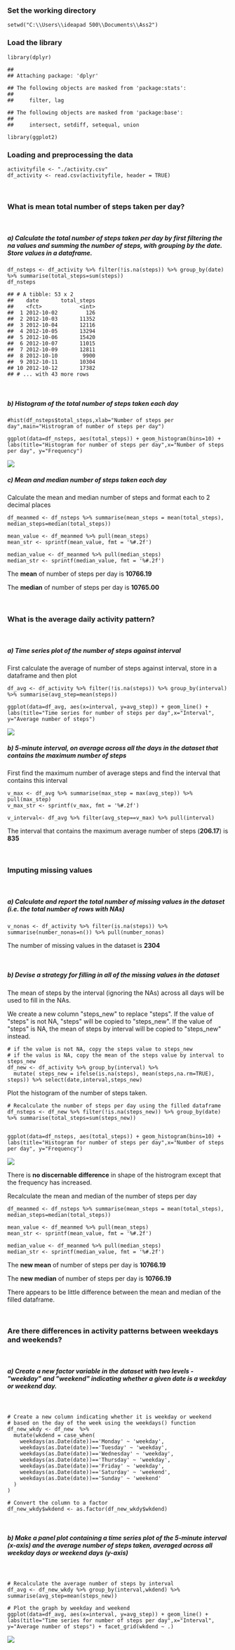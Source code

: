### Set the working directory

    setwd("C:\\Users\\ideapad 500\\Documents\\Ass2")

### Load the library

    library(dplyr)

    ## 
    ## Attaching package: 'dplyr'

    ## The following objects are masked from 'package:stats':
    ## 
    ##     filter, lag

    ## The following objects are masked from 'package:base':
    ## 
    ##     intersect, setdiff, setequal, union

    library(ggplot2)

### Loading and preprocessing the data

    activityfile <- "./activity.csv"
    df_activity <- read.csv(activityfile, header = TRUE)

<br>

### What is mean total number of steps taken per day?

<br>

##### a) Calculate the total number of steps taken per day by first filtering the na values and summing the number of steps, with grouping by the date. Store values in a dataframe.

    df_nsteps <- df_activity %>% filter(!is.na(steps)) %>% group_by(date) %>% summarise(total_steps=sum(steps))
    df_nsteps

    ## # A tibble: 53 x 2
    ##    date       total_steps
    ##    <fct>            <int>
    ##  1 2012-10-02         126
    ##  2 2012-10-03       11352
    ##  3 2012-10-04       12116
    ##  4 2012-10-05       13294
    ##  5 2012-10-06       15420
    ##  6 2012-10-07       11015
    ##  7 2012-10-09       12811
    ##  8 2012-10-10        9900
    ##  9 2012-10-11       10304
    ## 10 2012-10-12       17382
    ## # ... with 43 more rows

<br>

##### b) Histogram of the total number of steps taken each day

    #hist(df_nsteps$total_steps,xlab="Number of steps per day",main="Histrogram of number of steps per day")

    ggplot(data=df_nsteps, aes(total_steps)) + geom_histogram(bins=10) +  labs(title="Histogram for number of steps per day",x="Number of steps per day", y="Frequency") 

![](PA1_template_files/figure-markdown_strict/unnamed-chunk-2-1.png)

##### c) Mean and median number of steps taken each day

Calculate the mean and median number of steps and format each to 2
decimal places

    df_meanmed <- df_nsteps %>% summarise(mean_steps = mean(total_steps), median_steps=median(total_steps))

    mean_value <- df_meanmed %>% pull(mean_steps)
    mean_str <- sprintf(mean_value, fmt = '%#.2f')

    median_value <- df_meanmed %>% pull(median_steps)
    median_str <- sprintf(median_value, fmt = '%#.2f')

The **mean** of number of steps per day is **10766.19**

The **median** of number of steps per day is **10765.00**

<br>

### What is the average daily activity pattern?

<br>

##### a) Time series plot of the number of steps against interval

First calculate the average of number of steps against interval, store
in a dataframe and then plot

    df_avg <- df_activity %>% filter(!is.na(steps)) %>% group_by(interval) %>% summarise(avg_step=mean(steps)) 

    ggplot(data=df_avg, aes(x=interval, y=avg_step)) + geom_line() + labs(title="Time series for number of steps per day",x="Interval", y="Average number of steps") 

![](PA1_template_files/figure-markdown_strict/unnamed-chunk-4-1.png)

##### b) 5-minute interval, on average across all the days in the dataset that contains the maximum number of steps

First find the maximum number of average steps and find the interval
that contains this interval

    v_max <- df_avg %>% summarise(max_step = max(avg_step)) %>% pull(max_step)
    v_max_str <- sprintf(v_max, fmt = '%#.2f')

    v_interval<- df_avg %>% filter(avg_step==v_max) %>% pull(interval)

The interval that contains the maximum average number of steps
(**206.17**) is **835**

<br>

### Imputing missing values

<br>

##### a) Calculate and report the total number of missing values in the dataset (i.e. the total number of rows with NAs)

    v_nonas <- df_activity %>% filter(is.na(steps)) %>% summarise(number_nonas=n()) %>% pull(number_nonas) 

The number of missing values in the dataset is **2304**

<br>

##### b) Devise a strategy for filling in all of the missing values in the dataset

The mean of steps by the interval (ignoring the NAs) across all days
will be used to fill in the NAs.

We create a new column "steps\_new" to replace "steps". If the value of
"steps" is not NA, "steps" will be copied to "steps\_new". If the value
of "steps" is NA, the mean of steps by interval will be copied to
"steps\_new" instead.

    # if the value is not NA, copy the steps value to steps_new
    # if the valus is NA, copy the mean of the steps value by interval to steps_new
    df_new <- df_activity %>% group_by(interval) %>% 
      mutate( steps_new = ifelse(is.na(steps), mean(steps,na.rm=TRUE), steps)) %>% select(date,interval,steps_new)

Plot the histogram of the number of steps taken.

    # Recalculate the number of steps per day using the filled dataframe
    df_nsteps <- df_new %>% filter(!is.na(steps_new)) %>% group_by(date) %>% summarise(total_steps=sum(steps_new))


    ggplot(data=df_nsteps, aes(total_steps)) + geom_histogram(bins=10) +  labs(title="Histogram for number of steps per day",x="Number of steps per day", y="Frequency") 

![](PA1_template_files/figure-markdown_strict/unnamed-chunk-8-1.png)

There is **no discernable difference** in shape of the histrogram except
that the frequency has increased.

Recalculate the mean and median of the number of steps per day

    df_meanmed <- df_nsteps %>% summarise(mean_steps = mean(total_steps), median_steps=median(total_steps))

    mean_value <- df_meanmed %>% pull(mean_steps)
    mean_str <- sprintf(mean_value, fmt = '%#.2f')

    median_value <- df_meanmed %>% pull(median_steps)
    median_str <- sprintf(median_value, fmt = '%#.2f')

The **new mean** of number of steps per day is **10766.19**

The **new median** of number of steps per day is **10766.19**

There appears to be little difference between the mean and median of the
filled dataframe.

<br>

### Are there differences in activity patterns between weekdays and weekends?

<br>

##### a) Create a new factor variable in the dataset with two levels - "weekday" and "weekend" indicating whether a given date is a weekday or weekend day.

<br>

    # Create a new column indicating whether it is weekday or weekend
    # based on the day of the week using the weekdays() function
    df_new_wkdy <- df_new  %>% 
      mutate(wkdend = case_when(
        weekdays(as.Date(date))=='Monday' ~ 'weekday',
        weekdays(as.Date(date))=='Tuesday' ~ 'weekday',
        weekdays(as.Date(date))=='Wednesday' ~ 'weekday',
        weekdays(as.Date(date))=='Thursday' ~ 'weekday',
        weekdays(as.Date(date))=='Friday' ~ 'weekday',
        weekdays(as.Date(date))=='Saturday' ~ 'weekend',
        weekdays(as.Date(date))=='Sunday' ~ 'weekend'
      )
    )

    # Convert the column to a factor
    df_new_wkdy$wkdend <- as.factor(df_new_wkdy$wkdend)

<br>

##### b) Make a panel plot containing a time series plot of the 5-minute interval (x-axis) and the average number of steps taken, averaged across all weekday days or weekend days (y-axis)

<br>

    # Recalculate the average number of steps by interval
    df_avg <- df_new_wkdy %>% group_by(interval,wkdend) %>% summarise(avg_step=mean(steps_new)) 

    # Plot the graph by weekday and weekend
    ggplot(data=df_avg, aes(x=interval, y=avg_step)) + geom_line() + labs(title="Time series for number of steps per day",x="Interval", y="Average number of steps") + facet_grid(wkdend ~ .)

![](PA1_template_files/figure-markdown_strict/unnamed-chunk-11-1.png)
